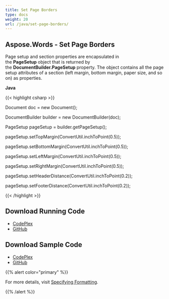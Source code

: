 ```yaml
---
title: Set Page Borders
type: docs
weight: 20
url: /java/set-page-borders/
---
```


## **Aspose.Words - Set Page Borders**
Page setup and section properties are encapsulated in the **PageSetup** object that is returned by the **DocumentBuilder.PageSetup** property. The object contains all the page setup attributes of a section (left margin, bottom margin, paper size, and so on) as properties. 

**Java**

{{< highlight csharp >}}

 Document doc = new Document();

DocumentBuilder builder = new DocumentBuilder(doc);

PageSetup pageSetup = builder.getPageSetup();

pageSetup.setTopMargin(ConvertUtil.inchToPoint(0.5));

pageSetup.setBottomMargin(ConvertUtil.inchToPoint(0.5));

pageSetup.setLeftMargin(ConvertUtil.inchToPoint(0.5));

pageSetup.setRightMargin(ConvertUtil.inchToPoint(0.5));

pageSetup.setHeaderDistance(ConvertUtil.inchToPoint(0.2));

pageSetup.setFooterDistance(ConvertUtil.inchToPoint(0.2));

{{< /highlight >}}
## **Download Running Code**
- [CodePlex](https://asposewordsjavaapachepoi.codeplex.com/releases/view/618321)
- [GitHub](https://github.com/aspose-words/Aspose.Words-for-Java/releases/tag/Aspose.Words_Java_for_Apache_POI_WP-v1.0.0)
## **Download Sample Code**
- [CodePlex](https://asposewordsjavaapachepoi.codeplex.com/SourceControl/latest#src/main/java/com/aspose/words/examples/asposefeatures/workingwithdocument/setpageborders/AsposePageBorders.java)
- [GitHub](https://github.com/aspose-words/Aspose.Words-for-Java/blob/master/Plugins/Aspose_Words_for_Apache_POI/src/main/java/com/aspose/words/examples/asposefeatures/workingwithdocument/setpageborders/AsposePageBorders.java)

{{% alert color="primary" %}} 

For more details, visit [Specifying Formatting](/words/java/using-documentbuilder-to-modify-a-document/#usingdocumentbuildertomodifyadocument-specifyingformatting).

{{% /alert %}}
